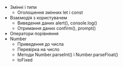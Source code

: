 - Змінні і типи
  - Оголошення змінних let i const
- Взаємодія з користувачем
  - Виведення даних alert(), console.log()
  - Отримання даних confirm(), prompt()
- Оператори порівняння
- Number
  - Приведення до числа
  - Перевірка на число
  - Методи Number.parseInt() і Number.parseFloat()
  - toFixed
